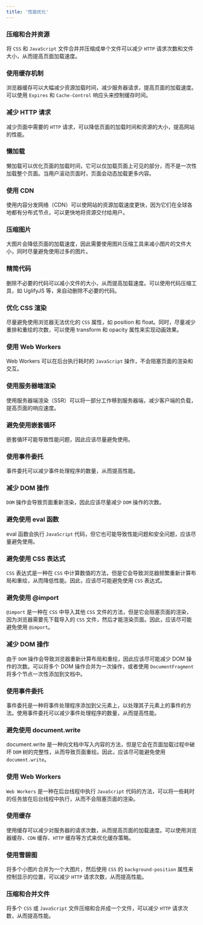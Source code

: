 ```yaml
---
title: '性能优化'
---
```



### 压缩和合并资源

将 `CSS` 和 `JavaScript` 文件合并并压缩成单个文件可以减少 `HTTP` 请求次数和文件大小，从而提高页面加载速度。

### 使用缓存机制

浏览器缓存可以大幅减少资源加载时间，减少服务器请求，提高页面的加载速度。可以使用 `Expires` 和 `Cache-Control` 响应头来控制缓存时间。

### 减少 HTTP 请求

减少页面中需要的 `HTTP` 请求，可以降低页面的加载时间和资源的大小，提高网站的性能。

### 懒加载

懒加载可以优化页面的加载时间，它可以仅加载页面上可见的部分，而不是一次性加载整个页面。当用户滚动页面时，页面会动态加载更多内容。

### 使用 CDN

使用内容分发网络（CDN）可以使网站的资源加载速度更快，因为它们在全球各地都有分布式节点，可以更快地将资源交付给用户。

### 压缩图片

大图片会降低页面的加载速度，因此需要使用图片压缩工具来减小图片的文件大小，同时尽量避免使用过多的图片。

### 精简代码

删除不必要的代码可以减小文件的大小，从而提高加载速度。可以使用代码压缩工具，如 UglifyJS 等，来自动删除不必要的代码。

### 优化 CSS 渲染

尽量避免使用浏览器无法优化的 `CSS` 属性，如 position 和 float。同时，尽量减少重排和重绘的次数，可以使用 transform 和 opacity 属性来实现动画效果。

### 使用 Web Workers

Web Workers 可以在后台执行耗时的 `JavaScript` 操作，不会阻塞页面的渲染和交互。

### 使用服务器端渲染

使用服务器端渲染（SSR）可以将一部分工作移到服务器端，减少客户端的负载，提高页面的响应速度。

### 避免使用嵌套循环

嵌套循环可能导致性能问题，因此应该尽量避免使用。

### 使用事件委托

事件委托可以减少事件处理程序的数量，从而提高性能。

### 减少 DOM 操作

`DOM` 操作会导致页面重新渲染，因此应该尽量减少 `DOM` 操作的次数。

### 避免使用 eval 函数

eval 函数会执行 `JavaScript` 代码，但它也可能导致性能问题和安全问题，应该尽量避免使用。

### 避免使用 CSS 表达式

`CSS` 表达式是一种在 `CSS` 中计算数值的方法，但是它会导致浏览器频繁重新计算布局和重绘，从而降低性能。因此，应该尽可能避免使用 `CSS` 表达式。

### 避免使用 @import

`@import` 是一种在 `CSS` 中导入其他 `CSS` 文件的方法，但是它会阻塞页面的渲染，因为浏览器需要先下载导入的 `CSS` 文件，然后才能渲染页面。因此，应该尽可能避免使用 `@import`。

### 减少 DOM 操作

由于 `DOM` 操作会导致浏览器重新计算布局和重绘，因此应该尽可能减少 DOM 操作的次数。可以将多个 DOM 操作合并为一次操作，或者使用 `DocumentFragment` 将多个节点一次性添加到文档中。

### 使用事件委托

事件委托是一种将事件处理程序添加到父元素上，以处理其子元素上的事件的方法。使用事件委托可以减少事件处理程序的数量，从而提高性能。

### 避免使用 document.write

document.write 是一种向文档中写入内容的方法，但是它会在页面加载过程中破坏 `DOM` 树的完整性，从而导致页面重绘。因此，应该尽可能避免使用 `document.write`。

### 使用 Web Workers

`Web Workers` 是一种在后台线程中执行 `JavaScript` 代码的方法，可以将一些耗时的任务放在后台线程中执行，从而不会阻塞页面的渲染。

### 使用缓存

使用缓存可以减少对服务器的请求次数，从而提高页面的加载速度。可以使用浏览器缓存、`CDN` 缓存、`HTTP` 缓存等方式来优化缓存策略。

### 使用雪碧图

将多个小图片合并为一个大图片，然后使用 `CSS` 的 `background-position` 属性来控制显示的位置，可以减少 `HTTP` 请求次数，从而提高性能。

### 压缩和合并文件

将多个 `CSS` 或 `JavaScript` 文件压缩和合并成一个文件，可以减少 `HTTP` 请求次数，从而提高性能。